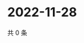 # 2022-11-28

共 0 条

<!-- BEGIN WEIBO -->
<!-- 最后更新时间 Mon Nov 28 2022 11:27:54 GMT+0800 (China Standard Time) -->

<!-- END WEIBO -->
